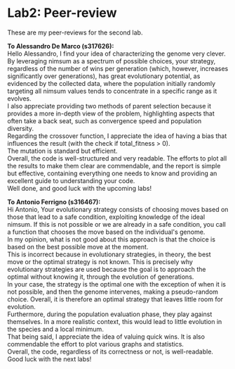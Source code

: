 # Lab2: Peer-review
These are my peer-reviews for the second lab.

**To Alessandro De Marco (s317626):**  
Hello Alessandro,
I find your idea of characterizing the genome very clever. By leveraging nimsum as a spectrum of possible choices, your strategy, regardless of the number of wins per generation (which, however, increases significantly over generations), has great evolutionary potential, as evidenced by the collected data, where the population initially randomly targeting all nimsum values tends to concentrate in a specific range as it evolves.  
I also appreciate providing two methods of parent selection because it provides a more in-depth view of the problem, highlighting aspects that often take a back seat, such as convergence speed and population diversity.  
Regarding the crossover function, I appreciate the idea of having a bias that influences the result (with the check if total_fitness > 0).  
The mutation is standard but efficient.  
Overall, the code is well-structured and very readable. The efforts to plot all the results to make them clear are commendable, and the report is simple but effective, containing everything one needs to know and providing an excellent guide to understanding your code.  
Well done, and good luck with the upcoming labs!

**To Antonio Ferrigno (s316467):**  
Hi Antonio,
Your evolutionary strategy consists of choosing moves based on those that lead to a safe condition, exploiting knowledge of the ideal nimsum. If this is not possible or we are already in a safe condition, you call a function that chooses the move based on the individual's genome.  
In my opinion, what is not good about this approach is that the choice is based on the best possible move at the moment.  
This is incorrect because in evolutionary strategies, in theory, the best move or the optimal strategy is not known. This is precisely why evolutionary strategies are used because the goal is to approach the optimal without knowing it, through the evolution of generations.  
In your case, the strategy is the optimal one with the exception of when it is not possible, and then the genome intervenes, making a pseudo-random choice. Overall, it is therefore an optimal strategy that leaves little room for evolution.  
Furthermore, during the population evaluation phase, they play against themselves. In a more realistic context, this would lead to little evolution in the species and a local minimum.  
That being said, I appreciate the idea of ​​valuing quick wins.
It is also commendable the effort to plot various graphs and statistics.  
Overall, the code, regardless of its correctness or not, is well-readable.  
Good luck with the next labs!
